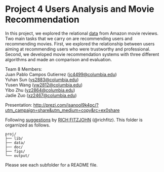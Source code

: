 # Project 4 Users Analysis and Movie Recommendation

In this project, we explored the relational [data](http://snap.stanford.edu/data/web-Movies.html) from  Amazon movie reviews. Two main tasks that we carry on are recommending users and recommending movies. First, we explored the relationship between users aiming at recommending users who were trustworthy and professional. Second, we developed movie recommendation systems with three different algorithms and made an comparison and evaluation. 


Team 8 Members:   
Juan Pablo Campos Gutierrez (jc4499@columbia.edu)  
Yuhan Sun (ys2883@columbia.edu)  
Yusen Wang (yw2812@columbia.edu)  
Yibo Zhu (yz2864@columbia.edu)  
Jadie Zuo (xz2467@columbia.edu)  
 
Presentation: http://prezi.com/jsanool9k4pc/?utm_campaign=share&utm_medium=copy&rc=ex0share


Following [suggestions](http://nicercode.github.io/blog/2013-04-05-projects/) by [RICH FITZJOHN](http://nicercode.github.io/about/#Team) (@richfitz). This folder is orgarnized as follows.

```
proj/
├── lib/
├── data/
├── doc/
├── figs/
└── output/
```

Please see each subfolder for a README file.

